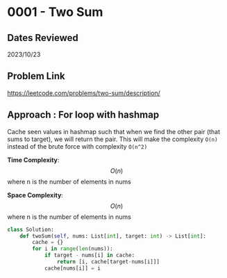 # 0001 - Two Sum

## Dates Reviewed
2023/10/23

## Problem Link

https://leetcode.com/problems/two-sum/description/

## Approach : For loop with hashmap

Cache seen values in hashmap such that when we find the other pair (that sums to target), we will return the pair. This will make the complexity `O(n)` instead of the brute force with complexity `O(n^2)`

**Time Complexity**: $$O(n)$$
where n is the number of elements in nums

**Space Complexity**: $$O(n)$$
where n is the number of elements in nums

<TabItem value="python" label="Python">

```python
class Solution:
    def twoSum(self, nums: List[int], target: int) -> List[int]:
        cache = {}
        for i in range(len(nums)):
            if target - nums[i] in cache:
                return [i, cache[target-nums[i]]]
            cache[nums[i]] = i
```
</TabItem>
